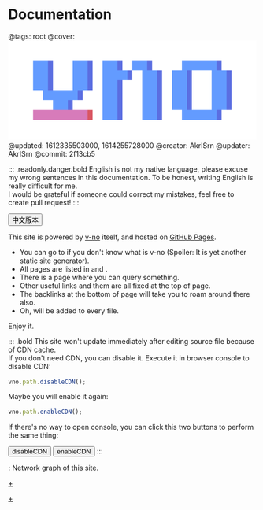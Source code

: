 # Documentation

@tags: root
@cover: ![](/uploads/images/big-logo.png)
@updated: 1612335503000, 1614255728000
@creator: AkrISrn
@updater: AkrISrn
@commit: 2f13cb5

::: .readonly.danger.bold English is not my native language, please excuse my wrong sentences in this documentation. To be honest, writing English is really difficult for me. <br>I would be grateful if someone could correct my mistakes, feel free to create pull request!
:::

<a href="#/zh/"><button class="btn bold" onclick="vno.appSelf.selectConf='zh';">中文版本</button></a>

This site is powered by [v-no](https://github.com/akrisrn/v-no) itself, and hosted on [GitHub Pages](https://github.com/akrisrn/v-no-doc).

- You can go to [](/en/README.md "#") if you don't know what is v-no (Spoiler: It is yet another static site generator).
- All pages are listed in [](/en/archives.md "#") and [](/en/categories.md "#").
- There is a [](/en/search.md "#") page where you can query something.
- Other useful links and them are all fixed at the top of page.
- The backlinks at the bottom of page will take you to roam around there also.
- Oh, [](/common.md "#") will be added to every file.

Enjoy it.

::: .bold This site won't update immediately after editing source file because of CDN cache. <br>If you don't need CDN, you can disable it.
Execute it in browser console to disable CDN:

```js
vno.path.disableCDN();
```

Maybe you will enable it again:

```js
vno.path.enableCDN();
```

If there's no way to open console, you can click this two buttons to perform the same thing:

<button class="btn danger" onclick="vno.path.disableCDN();">disableCDN</button> <button class="btn success" onclick="vno.path.enableCDN();">enableCDN</button>
:::

: Network graph of this site.

[+](/snippets/graph.md)

[+](/snippets/badges.md)
